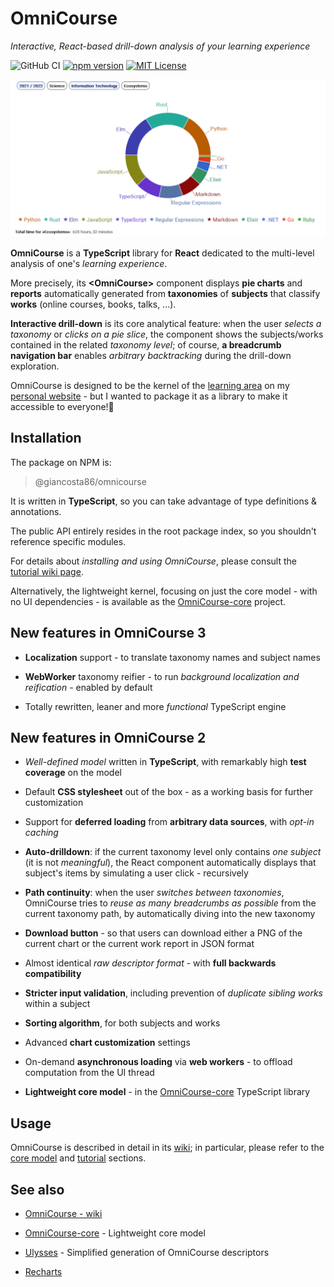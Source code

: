 # OmniCourse

_Interactive, React-based drill-down analysis of your learning experience_

![GitHub CI](https://github.com/giancosta86/omnicourse/actions/workflows/publish-to-npm.yml/badge.svg)
[![npm version](https://badge.fury.io/js/@giancosta86%2Fomnicourse.svg)](https://badge.fury.io/js/@giancosta86%2Fomnicourse)
[![MIT License](https://img.shields.io/badge/license-MIT-blue.svg?style=flat)](/LICENSE)

![Screenshot](docs/screenshot.png)

**OmniCourse** is a **TypeScript** library for **React** dedicated to the multi-level analysis of one's _learning experience_.

More precisely, its **\<OmniCourse\>** component displays **pie charts** and **reports** automatically generated from **taxonomies** of **subjects** that classify **works** (online courses, books, talks, ...).

**Interactive drill-down** is its core analytical feature: when the user _selects a taxonomy_ or _clicks on a pie slice_, the component shows the subjects/works contained in the related _taxonomy level_; of course, **a breadcrumb navigation bar** enables _arbitrary backtracking_ during the drill-down exploration.

OmniCourse is designed to be the kernel of the [learning area](https://gianlucacosta.info/#learning) on my [personal website](https://gianlucacosta.info/) - but I wanted to package it as a library to make it accessible to everyone!🦋

## Installation

The package on NPM is:

> @giancosta86/omnicourse

It is written in **TypeScript**, so you can take advantage of type definitions & annotations.

The public API entirely resides in the root package index, so you shouldn't reference specific modules.

For details about _installing and using OmniCourse_, please consult the [tutorial wiki page](https://github.com/giancosta86/OmniCourse/wiki/3.-Tutorial).

Alternatively, the lightweight kernel, focusing on just the core model - with no UI dependencies - is available as the [OmniCourse-core](https://github.com/giancosta86/OmniCourse-core) project.

## New features in OmniCourse 3

- **Localization** support - to translate taxonomy names and subject names

- **WebWorker** taxonomy reifier - to run _background localization and reification_ - enabled by default

- Totally rewritten, leaner and more _functional_ TypeScript engine

## New features in OmniCourse 2

- _Well-defined model_ written in **TypeScript**, with remarkably high **test coverage** on the model

- Default **CSS stylesheet** out of the box - as a working basis for further customization

- Support for **deferred loading** from **arbitrary data sources**, with _opt-in caching_

- **Auto-drilldown**: if the current taxonomy level only contains _one subject_ (it is not _meaningful_), the React component automatically displays that subject's items by simulating a user click - recursively

- **Path continuity**: when the user _switches between taxonomies_, OmniCourse tries to _reuse as many breadcrumbs as possible_ from the current taxonomy path, by automatically diving into the new taxonomy

- **Download button** - so that users can download either a PNG of the current chart or the current work report in JSON format

- Almost identical _raw descriptor format_ - with **full backwards compatibility**

- **Stricter input validation**, including prevention of _duplicate sibling works_ within a subject

- **Sorting algorithm**, for both subjects and works

- Advanced **chart customization** settings

- On-demand **asynchronous loading** via **web workers** - to offload computation from the UI thread

- **Lightweight core model** - in the [OmniCourse-core](https://github.com/giancosta86/OmniCourse-core) TypeScript library

## Usage

OmniCourse is described in detail in its [wiki](https://github.com/giancosta86/OmniCourse/wiki); in particular, please refer to the [core model](https://github.com/giancosta86/OmniCourse/wiki/2.-Core-model) and [tutorial](https://github.com/giancosta86/OmniCourse/wiki/3.-Tutorial) sections.

## See also

- [OmniCourse - wiki](https://github.com/giancosta86/OmniCourse/wiki)

- [OmniCourse-core](https://github.com/giancosta86/OmniCourse-core) - Lightweight core model

- [Ulysses](https://github.com/giancosta86/ulysses) - Simplified generation of OmniCourse descriptors

- [Recharts](https://recharts.org/)
